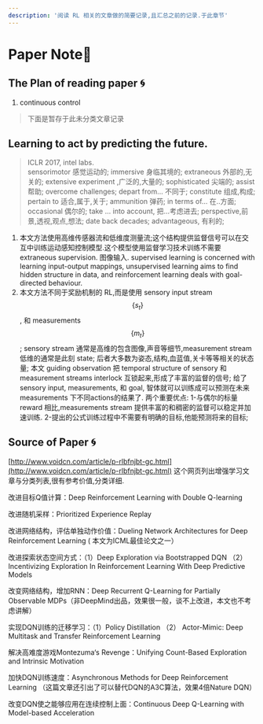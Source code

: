 ```yaml
---
description: '阅读 RL 相关的文章做的简要记录,且汇总之前的记录.于此章节'
---
```


# Paper Note📝

## The Plan of reading paper 🌀

1. continuous control

> 下面是暂存于此未分类文章记录

## Learning to act by predicting the future.

> ICLR 2017, intel labs.  
> sensorimotor 感觉运动的; immersive 身临其境的; extraneous 外部的,无关的; extensive experiment ,广泛的,大量的; sophisticated 尖端的; assist 帮助; overcome challenges;  depart from... 不同于; constitute 组成,构成; pertain to 适合,属于,关于; ammunition 弹药; in terms of... 在..方面; occasional 偶尔的; take ... into account, 把...考虑进去; perspective,前景,透视,观点,想法; date back decades; advantageous, 有利的;

1. 本文方法使用高维传感器流和低维度测量流;这个结构提供监督信号可以在交互中训练运动感知控制模型.这个模型使用监督学习技术训练不需要 extraneous supervision. 图像输入. supervised learning is concerned with learning input-output mappings, unsupervised learning aims to find hidden structure in data, and reinforcement learning deals with goal-directed behaviour.
2. 本文方法不同于奖励机制的 RL,而是使用 sensory input stream $$\{s_t\}$$, 和 measurements $$\{m_t\}$$; sensory stream 通常是高维的包含图像,声音等细节,measurement stream 低维的通常是此刻 state; 后者大多数为姿态,结构,血蓝值,关卡等等相关的状态量; 本文 guiding observation 把 temporal structure of sensory 和 measurement streams interlock 互锁起来,形成了丰富的监督的信号; 给了 sensory input, measurements, 和 goal, 智体就可以训练成可以预测在未来 measurements 下不同actions的结果了. 两个重要优点: 1-与偶尔的标量 reward 相比,measurements stream 提供丰富的和稠密的监督可以稳定并加速训练. 2-提出的公式训练过程中不需要有明确的目标,他能预测将来的目标; 

## Source of Paper 🌀

[http://www.voidcn.com/article/p-rlbfnjbt-gc.html](http://www.voidcn.com/article/p-rlbfnjbt-gc.html) 这个网页列出增强学习文章与分类列表,很有参考价值,分类详细.

改进目标Q值计算：Deep Reinforcement Learning with Double Q-learning 

改进随机采样：Prioritized Experience Replay 

改进网络结构，评估单独动作价值：Dueling Network Architectures for Deep Reinforcement Learning \( 本文为ICML最佳论文之一） 

改进探索状态空间方式：（1）Deep Exploration via Bootstrapped DQN （2）Incentivizing Exploration In Reinforcement Learning With Deep Predictive Models 

改变网络结构，增加RNN：Deep Recurrent Q-Learning for Partially Observable MDPs（非DeepMind出品，效果很一般，谈不上改进，本文也不考虑讲解） 

实现DQN训练的迁移学习：（1）Policy Distillation （2） Actor-Mimic: Deep Multitask and Transfer Reinforcement Learning 

解决高难度游戏Montezuma‘s Revenge：Unifying Count-Based Exploration and Intrinsic Motivation 

加快DQN训练速度：Asynchronous Methods for Deep Reinforcement Learning （这篇文章还引出了可以替代DQN的A3C算法，效果4倍Nature DQN） 

改变DQN使之能够应用在连续控制上面：Continuous Deep Q-Learning with Model-based Acceleration

